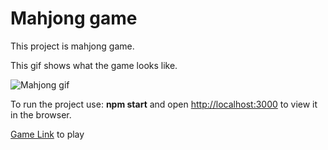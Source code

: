 # Mahjong game

This project is mahjong game.

This gif shows what the game looks like.

![Mahjong gif](https://s1.gifyu.com/images/bandicam_2020-09-16_15-04-16-931.gif)

To run the project use: **npm start** and open [http://localhost:3000](http://localhost:3000) to view it in the browser.

[Game Link](https://serejabogdan.github.io/mahjong-react/) to play
